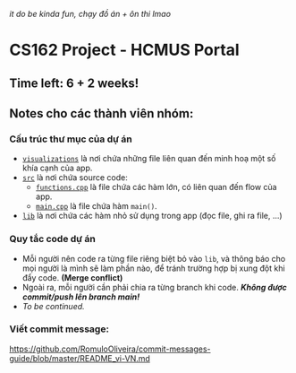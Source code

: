 ﻿*it do be kinda fun, chạy đồ án + ôn thi lmao*
# CS162 Project - HCMUS Portal

## Time left: 6 + 2 weeks!

## Notes cho các thành viên nhóm:

### Cấu trúc thư mục của dự án
- [`visualizations`](./visualizations) là nơi chứa những file liên quan đến minh hoạ một số khía cạnh của app.
- [`src`](./src) là nơi chứa source code:
	- [`functions.cpp`](./src/functions.cpp) là file chứa các hàm lớn, có liên quan đến flow của app.
	- [`main.cpp`](./src/main.cpp) là file chứa hàm `main()`.
- [`lib`](./lib) là nơi chứa các hàm nhỏ sử dụng trong app (đọc file, ghi ra file, ...)

### Quy tắc code dự án
- Mỗi người nên code ra từng file riêng biệt bỏ vào `lib`, và thông báo cho mọi người là mình sẽ làm phần nào, để tránh trường hợp bị xung đột khi đẩy code. **(Merge conflict)**
- Ngoài ra, mỗi người cần phải chia ra từng branch khi code. ***Không được commit/push lên branch main!***
- *To be continued.*

### Viết commit message:
https://github.com/RomuloOliveira/commit-messages-guide/blob/master/README_vi-VN.md
